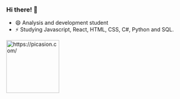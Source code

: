 ### Hi there! 👋

- 😄 Analysis and development student
- ⚡ Studying Javascript, React, HTML, CSS, C#, Python and SQL.

<div>
<a href="https://picasion.com/"><img src="https://i.picasion.com/pic92/be5bc88b5590f1bc7326329a5b4f6e24.gif" width="140" height="140" border="0" alt="https://picasion.com/" /></a>
</div>

  ##
  
  

  
